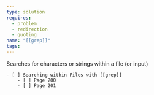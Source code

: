 ```yaml
---
type: solution
requires:
  - problem
  - redirection
  - quoting
name: "[[grep]]"
tags:
---
```

Searches for characters or strings within a file (or input)


	- [ ] Searching within Files with [[grep]]
		- [ ] Page 200
		- [ ] Page 201